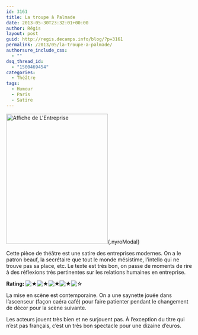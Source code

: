 ```yaml
---
id: 3161
title: La troupe à Palmade
date: 2013-05-30T23:32:01+00:00
author: Régis
layout: post
guid: http://regis.decamps.info/blog/?p=3161
permalink: /2013/05/la-troupe-a-palmade/
authorsure_include_css:
  - ""
dsq_thread_id:
  - "1500469454"
categories:
  - Théâtre
tags:
  - Humour
  - Paris
  - Satire
---
```

[<img src="http://regis.decamps.info/blog/wp-content/uploads/2013/05/vz-a0be53f2-4c56-45b0-a2cc-5aa81322f0eb-274x350.jpeg" alt="Affiche de L&#039;Entreprise" width="274" height="350" class="alignright size-medium wp-image-3164" srcset="http://regis.decamps.info/blog/wp-content/uploads/2013/05/vz-a0be53f2-4c56-45b0-a2cc-5aa81322f0eb-274x350.jpeg 274w, http://regis.decamps.info/blog/wp-content/uploads/2013/05/vz-a0be53f2-4c56-45b0-a2cc-5aa81322f0eb-235x300.jpeg 235w, http://regis.decamps.info/blog/wp-content/uploads/2013/05/vz-a0be53f2-4c56-45b0-a2cc-5aa81322f0eb.jpeg 470w" sizes="(max-width: 274px) 100vw, 274px" />](http://regis.decamps.info/blog/wp-content/uploads/2013/05/vz-a0be53f2-4c56-45b0-a2cc-5aa81322f0eb.jpeg){.nyroModal}

Cette pièce de théâtre est une satire des entreprises modernes. On a le patron beauf, la secrétaire que tout le monde mésistime, l&rsquo;intello qui ne trouve pas sa place, etc. Le texte est très bon, on passe de moments de rire à des réflexions très pertinentes sur les relations humaines en entreprise.

**Rating:**&nbsp;![&#9733;](http://regis.decamps.info/blog/wp-content/plugins/xavins-review-ratings/default/star.png "4/5")![&#9733;](http://regis.decamps.info/blog/wp-content/plugins/xavins-review-ratings/default/star.png "4/5")![&#9733;](http://regis.decamps.info/blog/wp-content/plugins/xavins-review-ratings/default/star.png "4/5")![&#9733;](http://regis.decamps.info/blog/wp-content/plugins/xavins-review-ratings/default/star.png "4/5")![&#9734;](http://regis.decamps.info/blog/wp-content/plugins/xavins-review-ratings/default/blank_star.png "4/5")&nbsp;

La mise en scène est contemporaine. On a une saynette jouée dans l&rsquo;ascenseur (façon caéra café) pour faire patienter pendant le changement de décor pour la scène suivante.

Les acteurs jouent très bien et ne surjouent pas. À l&rsquo;exception du titre qui n&rsquo;est pas français, c&rsquo;est un très bon spectacle pour une dizaine d&rsquo;euros.